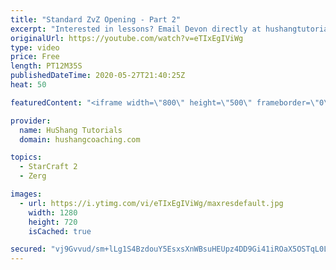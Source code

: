 ```yaml
---
title: "Standard ZvZ Opening - Part 2"
excerpt: "Interested in lessons? Email Devon directly at hushangtutorials@outlook.com ------------------------------------------------------------------------------------------------------- Want to support HuShang Tutorials directly? Patreon is a website where you can contribute a monthly donation that will help"
originalUrl: https://youtube.com/watch?v=eTIxEgIViWg
type: video
price: Free
length: PT12M35S
publishedDateTime: 2020-05-27T21:40:25Z
heat: 50

featuredContent: "<iframe width=\"800\" height=\"500\" frameborder=\"0\" src=\"https://www.youtube.com/embed/eTIxEgIViWg\" allow=\"accelerometer; autoplay; encrypted-media; gyroscope; picture-in-picture\" allowfullscreen></iframe>"

provider:
  name: HuShang Tutorials
  domain: hushangcoaching.com

topics:
  - StarCraft 2
  - Zerg

images:
  - url: https://i.ytimg.com/vi/eTIxEgIViWg/maxresdefault.jpg
    width: 1280
    height: 720
    isCached: true

secured: "vj9Gvvud/sm+lLg1S4BzdouY5EsxsXnWBsuHEUpz4DD9Gi41iROaX5OSTqL0Li33/XWaM2+BIrZEq3NHLH6elue7/azVlCp1u7dTQYrdxKzQXA7ifaIbmi1kEgg/ZIu65LUr3ymVr5GTyX0n80oPuzqeNzfbVGHW8VCFtgJneFC7WOFjVirTYAZgw4Qi+lfZL/5DIFD1ckNIjRCeMIOEe5XLctlowWLwSOFiauU0jtn8Q5VOuDxfx9K2CtEWU55u9HOY9xzCPahbIkOGwYZH8xqwMJWbwlF9on6enS0Gh8ZBkLrI9RpgXCTKrP5BIiuE/sc7x142+oFoqcMO2IRqAbV0z0E+MUN7FIkSN58vv2qSonjx3tKVOSir5ZbqGfX9dAQTUHDTln6DdhGqfNgMOzelAtDBCFGOAshvgV9ooVc=;WD2nNkT1Yax9F1iZUXqRVQ=="
---
```


